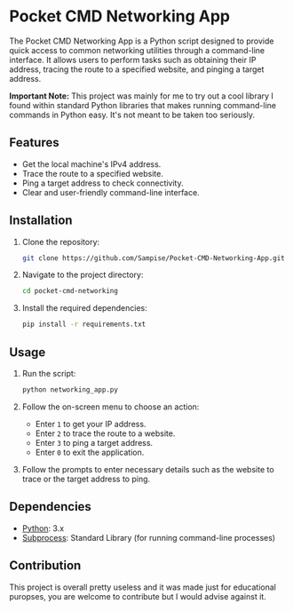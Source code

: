 # Pocket CMD Networking App

The Pocket CMD Networking App is a Python script designed to provide quick access to common networking utilities through a command-line interface. It allows users to perform tasks such as obtaining their IP address, tracing the route to a specified website, and pinging a target address.

**Important Note:**
This project was mainly for me to try out a cool library I found within standard Python libraries that makes running command-line commands in Python easy. It's not meant to be taken too seriously.

## Features

- Get the local machine's IPv4 address.
- Trace the route to a specified website.
- Ping a target address to check connectivity.
- Clear and user-friendly command-line interface.

## Installation

1. Clone the repository:

    ```bash
    git clone https://github.com/Sampise/Pocket-CMD-Networking-App.git
    ```

2. Navigate to the project directory:

    ```bash
    cd pocket-cmd-networking
    ```

3. Install the required dependencies:

    ```bash
    pip install -r requirements.txt
    ```

## Usage

1. Run the script:

    ```bash
    python networking_app.py
    ```

2. Follow the on-screen menu to choose an action:
    - Enter `1` to get your IP address.
    - Enter `2` to trace the route to a website.
    - Enter `3` to ping a target address.
    - Enter `0` to exit the application.

3. Follow the prompts to enter necessary details such as the website to trace or the target address to ping.

## Dependencies

- [Python](https://www.python.org/): 3.x
- [Subprocess](https://docs.python.org/3/library/subprocess.html): Standard Library (for running command-line processes)

## Contribution

This project is overall pretty useless and it was made just for educational puropses, you are welcome to contribute but I would advise against it.
